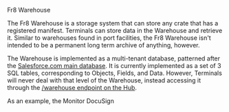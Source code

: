Fr8 Warehouse

The Fr8 Warehouse is a storage system that can store any crate that has a registered manifest. Terminals can store data in the Warehouse and retrieve it.
Similar to warehouses found in port facilities, the Fr8 Warehouse isn't intended to be a permanent long term archive of anything, however.

The  Warehouse is implemented as a multi-tenant database, patterned after the [Salesforce.com main database](https://developer.salesforce.com/page/Multi_Tenant_Architecture). It is currently
implemented as a set of 3 SQL tables, corresponding to Objects, Fields, and Data. However, Terminals will never deal with that level of the Warehouse, instead accessing it
through the [/warehouse endpoint on the Hub](https://fr8.co/swagger/ui/index#/Warehouse). 

As an example, the Monitor DocuSign 
